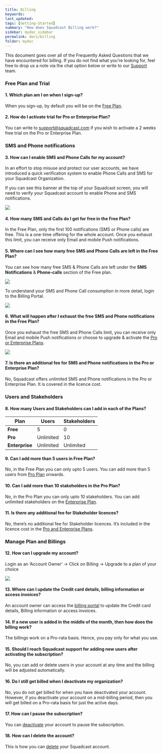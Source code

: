 ```yaml
---
title: Billing
keywords: 
last_updated: 
tags: [Getting-Started]
summary: "How does Squadcast Billing work?"
sidebar: mydoc_sidebar
permalink: docs/billing
folder: mydoc
---
```


This document goes over all of the Frequently Asked Questions that we have encountered for billing. If you do not find what you're looking for, feel free to drop us a note via the chat option below or write to our [Support](mailto:support@squadcast.com) team.

### Free Plan and Trial 

#### 1. Which plan am I on when I sign-up?

When you sign-up, by default you will be on the [Free Plan](https://www.squadcast.com/pricing).

#### 2. How do I activate trial for Pro or Enterprise Plan?

You can write to [support@squadcast.com](mailto:support@squadcast.com) if you wish to activate a 2 weeks free trial on the Pro or Enterprise Plan.

### SMS and Phone notifications 

#### 3. How can I enable SMS and Phone Calls for my account? 

In an effort to stop misuse and protect our user accounts, we have introduced a quick verification system to enable Phone Calls and SMS for your Squadcast Organization. 

If you can see this banner at the top of your Squadcast screen, you will need to verify your Squadcast account to enable Phone and SMS notifications. 

![](images/billing_1.png)

#### 4. How many SMS and Calls do I get for free in the Free Plan?

In the Free Plan, only the first 100 notifications (SMS or Phone calls) are free. This is a one-time offering for the whole account. Once you exhaust this limit, you can receive only Email and mobile Push notifications.

#### 5. Where can I see how many free SMS and Phone Calls are left in the Free Plan?

You can see how many free SMS & Phone Calls are left under the **SMS Notifications** & **Phone-calls** section of the Free plan.

![](images/billing_new_1.png)

To understand your SMS and Phone Call consumption in more detail, login to the Billing Portal.

![](images/billing_new_2.png)

#### 6. What will happen after I exhaust the free SMS and Phone notifications in the Free Plan?

Once you exhaust the free SMS and Phone Calls limit, you can receive only Email and mobile Push notifications or choose to upgrade & activate the [Pro or Enterprise Plans](https://squadcast.com/pricing).

![](images/billing_new_3.png)

#### 7. Is there an additional fee for SMS and Phone notifications in the Pro or Enterprise Plan?

No, Squadcast offers unlimited SMS and Phone notifications in the Pro or Enterprise Plan. It is covered in the licence cost. 

### Users and Stakeholders

#### 8. How many Users and Stakeholders can I add in each of the Plans?

<style>
table {
    width:100%;
}
</style>

| Plan           | Users     | Stakeholders |
|----------------|-----------|--------------|
| **Free**       | 5         | 0            |
| **Pro**        | Unlimited | 10           |
| **Enterprise** | Unlimited | Unlimited    |

#### 9. Can I add more than 5 users in Free Plan?

No, in the Free Plan you can only upto 5 users. You can add more than 5 users from [Pro Plan](https://www.squadcast.com/pricing) onwards.

#### 10. Can I add more than 10 stakeholders in the Pro Plan?

No, in the Pro Plan you can only upto 10 stakeholders. You can add unlimited stakeholders on the [Enterprise Plan](https://www.squadcast.com/pricing).

#### 11. Is there any additional fee for Stakeholder licences?

No, there’s no additional fee for Stakeholder licences. It’s included in the licence cost in the [Pro and Enterprise Plans](https://www.squadcast.com/pricing).

### Manage Plan and Billings 

#### 12. How can I upgrade my account?

Login as an ‘Account Owner’ → Click on Billing  → Upgrade to a plan of your choice

![](images/billing_3.png)

#### 13. Where can I update the Credit card details, billing information or access invoices?

An account owner can access the [billing portal](https://squadcast.chargebeeportal.com/portal/v2/login?forward=portal_main) to update the Credit card details, Billing information or access invoices.

#### 14. If a new user is added in the middle of the month, then how does the billing work?

The billings work on a Pro-rata basis. Hence, you pay only for what you use.

#### 15. Should I reach Squadcast support for adding new users after activating the subscription?

No, you can add or delete users in your account at any time and the billing will be adjusted automatically.

#### 16. Do I still get billed when I deactivate my organization?

No, you do not get billed for when you have deactivated your account. However, if you deactivate your account on a mid-billing period, then you will get billed on a Pro-rata basis for just the active days.

#### 17. How can I pause the subscription?

You can [deactivate](deactivating-your-squadcast-account) your account to pause the subscription.

#### 18. How can I delete the account?

This is how you can [delete](deleting-your-squadcast-account) your Squadcast account.